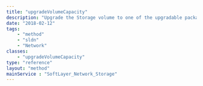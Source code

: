 ```yaml
---
title: "upgradeVolumeCapacity"
description: "Upgrade the Storage volume to one of the upgradable packages (for example from 10 Gigs of EVault storage to 100 Gigs of EVault storage). "
date: "2018-02-12"
tags:
    - "method"
    - "sldn"
    - "Network"
classes:
    - "upgradeVolumeCapacity"
type: "reference"
layout: "method"
mainService : "SoftLayer_Network_Storage"
---
```

